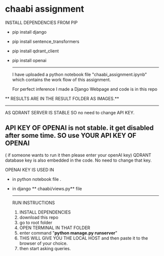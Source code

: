 # chaabi assignment 

INSTALL DEPENDENCIES FROM PIP 

- pip install django
- pip install sentence_transformers
- pip install qdrant_client
- pip install openai

  -----------------------------------------------

  I have uploaded a python notebook file "chaabi_assignment.ipynb" which contains the work flow of this assignment.

  For perfect inference I made a Django Webpage and code is in this repo

 ** RESULTS ARE IN THE RESULT FOLDER AS IMAGES.**

 ------------------------------------------------
 AS QDRANT SERVER IS STABLE SO no need to change API KEY. 

 API KEY OF OPENAI is not stable. it get disabled after some time. **SO use YOUR API KEY OF OPENAI**
 -------------------------------------------------

 ( if someone wants to run it then please enter your openAI key) 
 QDRANT database key is also embedded in the code. No need to change that key.

 OPENAI KEY IS USED IN 
 - in python notebook file .
 - in django ** chaabi/views.py** file

   
   -------------------------------------------------------------------
   RUN INSTRUCTIONS

   1) INSTALL DEPENDENCIES
   2) download this repo
   3) go to root folder
   4) OPEN TERMINAL IN THAT FOLDER
   5) enter command "**python manage.py runserver**"
   6) THIS WILL GIVE YOU THE LOCAL HOST and then paste it to the browser of your choice.
   7) then start asking queries.
      


 

  
